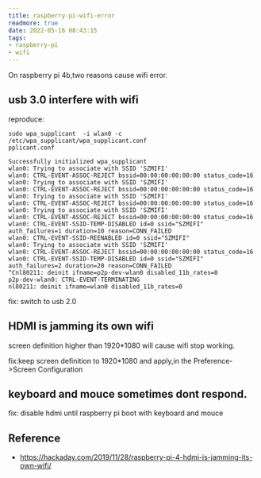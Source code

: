 ```yaml
---
title: raspberry-pi-wifi-error
readmore: true
date: 2022-05-16 08:43:15
tags:
- raspberry-pi
- wifi
---
```


On raspberry pi 4b,two reasons cause wifi error.

## usb 3.0 interfere with wifi

reproduce:

```none
sudo wpa_supplicant  -i wlan0 -c /etc/wpa_supplicant/wpa_supplicant.conf
pplicant.conf 

Successfully initialized wpa_supplicant
wlan0: Trying to associate with SSID 'SZMIFI'
wlan0: CTRL-EVENT-ASSOC-REJECT bssid=00:00:00:00:00:00 status_code=16
wlan0: Trying to associate with SSID 'SZMIFI'
wlan0: CTRL-EVENT-ASSOC-REJECT bssid=00:00:00:00:00:00 status_code=16
wlan0: Trying to associate with SSID 'SZMIFI'
wlan0: CTRL-EVENT-ASSOC-REJECT bssid=00:00:00:00:00:00 status_code=16
wlan0: Trying to associate with SSID 'SZMIFI'
wlan0: CTRL-EVENT-ASSOC-REJECT bssid=00:00:00:00:00:00 status_code=16
wlan0: CTRL-EVENT-SSID-TEMP-DISABLED id=0 ssid="SZMIFI" auth_failures=1 duration=10 reason=CONN_FAILED
wlan0: CTRL-EVENT-SSID-REENABLED id=0 ssid="SZMIFI"
wlan0: Trying to associate with SSID 'SZMIFI'
wlan0: CTRL-EVENT-ASSOC-REJECT bssid=00:00:00:00:00:00 status_code=16
wlan0: CTRL-EVENT-SSID-TEMP-DISABLED id=0 ssid="SZMIFI" auth_failures=2 duration=20 reason=CONN_FAILED
^Cnl80211: deinit ifname=p2p-dev-wlan0 disabled_11b_rates=0
p2p-dev-wlan0: CTRL-EVENT-TERMINATING 
nl80211: deinit ifname=wlan0 disabled_11b_rates=0
```



fix: switch to usb 2.0

## HDMI is jamming its own wifi

screen definition higher than 1920*1080 will cause wifi stop working.

fix:keep screen definition to 1920*1080 and apply,in the Preference->Screen Configuration

## keyboard and mouce sometimes dont respond.

fix: disable hdmi until raspberry pi boot with keyboard and mouce

## Reference

- https://hackaday.com/2019/11/28/raspberry-pi-4-hdmi-is-jamming-its-own-wifi/
